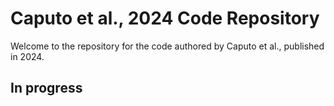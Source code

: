 # Caputo et al., 2024 Code Repository

Welcome to the repository for the code authored by Caputo et al., published in 2024.

## In progress
